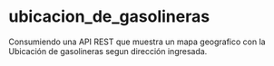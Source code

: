 # ubicacion_de_gasolineras
Consumiendo una API REST que muestra un mapa geografico con la Ubicación de gasolineras segun dirección ingresada.
